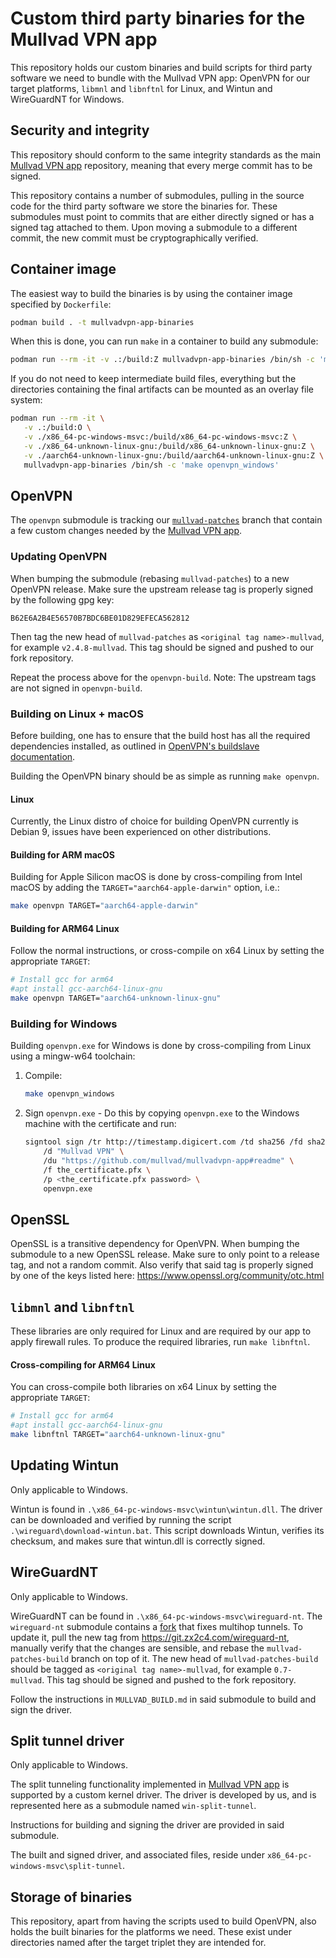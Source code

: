 # Custom third party binaries for the Mullvad VPN app

This repository holds our custom binaries and build scripts for third party software we need to
bundle with the Mullvad VPN app: OpenVPN for our target platforms, `libmnl` and
`libnftnl` for Linux, and Wintun and WireGuardNT for Windows.


## Security and integrity

This repository should conform to the same integrity standards as the main
[Mullvad VPN app] repository, meaning that every merge commit has to be signed.

This repository contains a number of submodules, pulling in the source code for the third party
software we store the binaries for. These submodules must point to commits that are either
directly signed or has a signed tag attached to them. Upon moving a submodule to a different
commit, the new commit must be cryptographically verified.


## Container image

The easiest way to build the binaries is by using the container image specified by `Dockerfile`:

```bash
podman build . -t mullvadvpn-app-binaries
```

When this is done, you can run `make` in a container to build any submodule:

```bash
podman run --rm -it -v .:/build:Z mullvadvpn-app-binaries /bin/sh -c 'make openvpn_windows'
```

If you do not need to keep intermediate build files, everything but the directories containing
the final artifacts can be mounted as an overlay file system:

```bash
podman run --rm -it \
   -v .:/build:O \
   -v ./x86_64-pc-windows-msvc:/build/x86_64-pc-windows-msvc:Z \
   -v ./x86_64-unknown-linux-gnu:/build/x86_64-unknown-linux-gnu:Z \
   -v ./aarch64-unknown-linux-gnu:/build/aarch64-unknown-linux-gnu:Z \
   mullvadvpn-app-binaries /bin/sh -c 'make openvpn_windows'
```

## OpenVPN

The `openvpn` submodule is tracking our [`mullvad-patches`] branch that contain a few custom
changes needed by the [Mullvad VPN app].

### Updating OpenVPN

When bumping the submodule (rebasing `mullvad-patches`) to a new OpenVPN release. Make sure
the upstream release tag is properly signed by the following gpg key:

```
B62E6A2B4E56570B7BDC6BE01D829EFECA562812
```

Then tag the new head of `mullvad-patches` as `<original tag name>-mullvad`, for example
`v2.4.8-mullvad`. This tag should be signed and pushed to our fork repository.

Repeat the process above for the `openvpn-build`. Note: The upstream tags are not signed in
`openvpn-build`.

### Building on Linux + macOS

Before building, one has to ensure that the build host has all the required
dependencies installed, as outlined in [OpenVPN's buildslave documentation].

Building the OpenVPN binary should be as simple as running `make openvpn`.

#### Linux

Currently, the Linux distro of choice for building OpenVPN currently is Debian
9, issues have been experienced on other distributions.

#### Building for ARM macOS

Building for Apple Silicon macOS is done by cross-compiling from Intel macOS by adding the `TARGET="aarch64-apple-darwin"` option, i.e.:
```bash
make openvpn TARGET="aarch64-apple-darwin"
```

#### Building for ARM64 Linux

Follow the normal instructions, or cross-compile on x64 Linux by setting the appropriate `TARGET`:

```bash
# Install gcc for arm64
#apt install gcc-aarch64-linux-gnu
make openvpn TARGET="aarch64-unknown-linux-gnu"
```

### Building for Windows

Building `openvpn.exe` for Windows is done by cross-compiling from Linux using
a mingw-w64 toolchain:

1. Compile:
   ```bash
   make openvpn_windows
   ```

1. Sign `openvpn.exe` - Do this by copying `openvpn.exe` to the Windows machine with
   the certificate and run:
   ```bash
   signtool sign /tr http://timestamp.digicert.com /td sha256 /fd sha256 \
       /d "Mullvad VPN" \
       /du "https://github.com/mullvad/mullvadvpn-app#readme" \
       /f the_certificate.pfx \
       /p <the_certificate.pfx password> \
       openvpn.exe
   ```



## OpenSSL
OpenSSL is a transitive dependency for OpenVPN.
When bumping the submodule to a new OpenSSL release. Make sure to only point to a release tag,
and not a random commit. Also verify that said tag is properly signed by one of the keys listed
here: https://www.openssl.org/community/otc.html

## `libmnl` and `libnftnl`

These libraries are only required for Linux and are required by our app to
apply firewall rules. To produce the required libraries, run `make libnftnl`.

#### Cross-compiling for ARM64 Linux

You can cross-compile both libraries on x64 Linux by setting the appropriate `TARGET`:

```bash
# Install gcc for arm64
#apt install gcc-aarch64-linux-gnu
make libnftnl TARGET="aarch64-unknown-linux-gnu"
```

## Updating Wintun

Only applicable to Windows.

Wintun is found in `.\x86_64-pc-windows-msvc\wintun\wintun.dll`. The driver can be downloaded and verified
by running the script `.\wireguard\download-wintun.bat`. This script downloads Wintun, verifies its
checksum, and makes sure that wintun.dll is correctly signed.


## WireGuardNT

Only applicable to Windows.

WireGuardNT can be found in `.\x86_64-pc-windows-msvc\wireguard-nt`. The `wireguard-nt`
submodule contains a [fork](https://github.com/mullvad/wireguard-nt) that fixes multihop tunnels.
To update it, pull the new tag from https://git.zx2c4.com/wireguard-nt, manually verify that the
changes are sensible, and rebase the `mullvad-patches-build` branch on top of it. The new head of
`mullvad-patches-build` should be tagged as `<original tag name>-mullvad`, for example
`0.7-mullvad`. This tag should be signed and pushed to the fork repository.

Follow the instructions in `MULLVAD_BUILD.md` in said submodule to build and sign the driver.


## Split tunnel driver

Only applicable to Windows.

The split tunneling functionality implemented in [Mullvad VPN app] is supported by a custom kernel driver.
The driver is developed by us, and is represented here as a submodule named `win-split-tunnel`.

Instructions for building and signing the driver are provided in said submodule.

The built and signed driver, and associated files, reside under `x86_64-pc-windows-msvc\split-tunnel`.


## Storage of binaries

This repository, apart from having the scripts used to build OpenVPN, also holds the built binaries
for the platforms we need. These exist under directories named after the target triplet they are
intended for.


[Mullvad VPN app]: https://github.com/mullvad/mullvadvpn-app
[`mullvad-patches`]: https://github.com/mullvad/openvpn/tree/mullvad-patches
[OpenVPN's buildslave documentation]: https://community.openvpn.net/openvpn/wiki/SettingUpBuildslave
